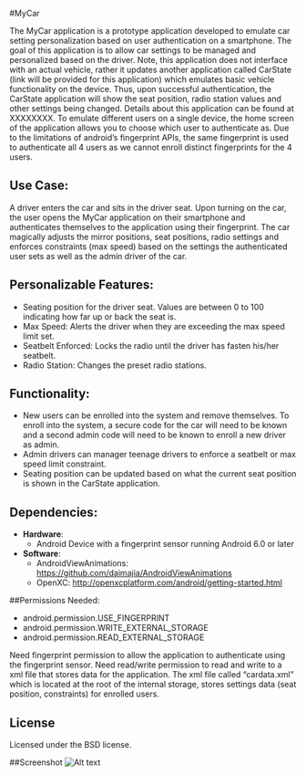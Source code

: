 #MyCar

The MyCar application is a prototype application developed to emulate car setting personalization based on user authentication on a smartphone. The goal of this application is to allow car settings to be managed and personalized based on the driver. Note, this application does not interface with an actual vehicle, rather it updates another application called CarState (link will be provided for this application) which emulates basic vehicle functionality on the device. Thus, upon successful authentication, the CarState application will show the seat position, radio station values and other settings being changed. Details about this application can be found at XXXXXXXX. To emulate different users on a single device, the home screen of the application allows you to choose which user to authenticate as. Due to the limitations of android’s fingerprint APIs, the same fingerprint is used to authenticate all 4 users as we cannot enroll distinct fingerprints for the 4 users. 

## Use Case:
A driver enters the car and sits in the driver seat. Upon turning on the car, the user opens the MyCar application on their smartphone and authenticates themselves to the application using their fingerprint. The car magically adjusts the mirror positions, seat positions, radio settings and enforces constraints (max speed) based on the settings the authenticated user sets as well as the admin driver of the car. 

## Personalizable Features:
*	Seating position for the driver seat. Values are between 0 to 100 indicating how far up or back the seat is.
*	Max Speed: Alerts the driver when they are exceeding the max speed limit set.
*	Seatbelt Enforced: Locks the radio until the driver has fasten his/her seatbelt. 
*	Radio Station: Changes the preset radio stations. 

## Functionality:
*	New users can be enrolled into the system and remove themselves. To enroll into the system, a secure code for the car will need to be known and a second admin code will need to be known to enroll a new driver as admin. 
*	Admin drivers can manager teenage drivers to enforce a seatbelt or max speed limit constraint. 
*	Seating position can be updated based on what the current seat position is shown in the CarState application. 

## Dependencies:
- **Hardware**:
  - Android Device with a fingerprint sensor running Android 6.0 or later
- **Software**: 
  - AndroidViewAnimations: https://github.com/daimajia/AndroidViewAnimations
  - OpenXC: http://openxcplatform.com/android/getting-started.html



##Permissions Needed:
- android.permission.USE_FINGERPRINT
- android.permission.WRITE_EXTERNAL_STORAGE
- android.permission.READ_EXTERNAL_STORAGE


Need fingerprint permission to allow the application to authenticate using the fingerprint sensor.
Need read/write permission to read and write to a xml file that stores data for the application. The xml file called “cardata.xml” which is located at the root of the internal storage, stores settings data (seat position, constraints) for enrolled users.

## License
Licensed under the BSD license.

##Screenshot
![Alt text](https://github.com/Keyurpatel93/MyCar-/blob/master/MyCar.png?raw=true "Screenshot")
